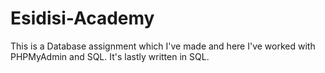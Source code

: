 # Esidisi-Academy
This is a Database assignment which I've made and here I've worked with PHPMyAdmin and SQL. It's lastly written in SQL.
